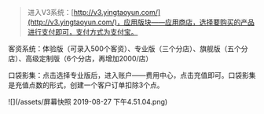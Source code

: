> 进入V3系统：[http://v3.yingtaoyun.com/](http://v3.yingtaoyun.com/)，应用版块——应用商店，选择要购买的产品进行支付即可，支付方式为支付宝。

客资系统：体验版（可录入500个客资）、专业版（三个分店）、旗舰版（五个分店）、高级定制版（6个分店，再增加2000/店）

口袋影集：点击选择专业版后，进入账户——费用中心，点击充值即可。口袋影集是充值点数的形式，创建一个客户订单扣除3个点。

![](/assets/屏幕快照 2019-08-27 下午4.51.04.png)

